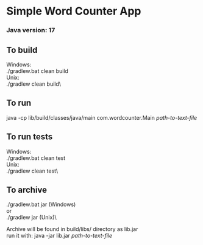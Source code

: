 # Simple Word Counter App

### Java version: 17

## To build

Windows:\
./gradlew.bat clean build\
Unix:\
./gradlew clean build\

## To run

java -cp lib/build/classes/java/main com.wordcounter.Main _path-to-text-file_

## To run tests

Windows:\
./gradlew.bat clean test\
Unix:\
./gradlew clean test\

## To archive

./gradlew.bat jar (Windows)\
or\
./gradlew jar (Unix)\

Archive will be found in build/libs/ directory as lib.jar\
run it with: java -jar lib.jar _path-to-text-file_

